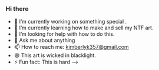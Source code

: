 ### Hi there 

- 🔭 I’m currently working on something special .
- 🌱 I’m currently learning how to make and sell my NTF art.
- 🤔 I’m looking for help with how to do this.
- 💬 Ask me about anything 
- 📫 How to reach me: kimberlyk357@gmail.com 
- 😄 This art is wicked in blacklight.
- ⚡ Fun fact: This is hard
-->
